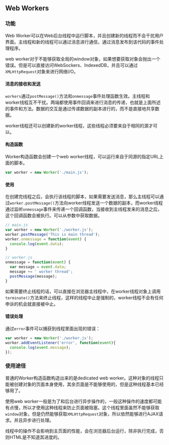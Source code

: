 ## Web Workers

### 功能

Web Worker可以在Web后台线程中运行脚本，并且创建新的线程而不会干扰用户界面。主线程和新的线程可以通过消息进行通信，通过消息发布到该代码的事件处理程序。

web worker对于不能够获取全局的window对象，如果想要获取对象会抛出一个错误。但是可以直接访问WebSockers、IndexedDB，并且可以通过`XMLHttpRequest`对象来进行网络I/O。

#### 消息的接收和发送

`workers`通过`postMessage()`方法和`onmessage`事件处理函数生效。主线程和worker线程互不干扰。两端都使用事件回调来进行消息的传递，也就是上面所述的事件和方法。数据的交互是通过传递数据的副本进行的，而不是直接地共享数据。

worker线程还可以创建新的worker线程，这些线程必须要来自于相同的源才可以。

#### 构造函数

Worker构造函数会创建一个web worker线程，可以运行来自于同源的指定URL上面的脚本。

```javascript
var worker = new Worker('./main.js');
```

#### 使用

在创建完线程之后，会执行该线程的脚本，如果需要发送消息，那么主线程可以通过`worker.postMessage()`方法向worker线程发送一个数据的副本，而worker线程通过监听`onmessage`事件来传递一个回调函数，当接收到主线程发来的消息之后，这个回调函数会被执行。可以从参数中获取数据。

```javascript
// main.js
var worker = new Worker('./worker.js');
worker.postMessage('This is main thread');
worker.onmessage = function(event) {
  console.log(event.data);
}

// worker.js
onmessage = function(event) {
  var message = event.data;
  message += ' worker thread';
  postMessage(message);
}
```

如果需要终止线程的话，可以直接在浏览器主线程中，在worker线程对象上调用`terminate()`方法来终止线程，这样的线程中止是强制的，worker线程不会有任何申诉的机会就直接被中止。

#### 错误处理

通过`error`事件可以捕获到线程里面出现的错误：

```javascript
var worker = new Worker('./worker.js');
worker.addEventListener('error', function(event){
  console.log(event.message);
});
```

### 使用途径

普通的Worker构造函数构造出来的是dedicated web worker。这种对象的线程只能被创建对象的页面本身使用，其余页面是不能够使用的，但是这种线程基本已经够用了。

使用web worker一般是为了和后台进行异步操作的，一般这种操作的速度都可能有点慢，所以才使用这种线程来防止页面被阻塞。这个线程里面虽然不能够获取`window`对象，但是仍然能够获取`XMLHttpRequest`对象，所以依然能够进行AJAX请求。并且异步进行处理。

线程中的操作不会影响到主页面的性能，会在浏览器后台运行，除非执行完成，否则HTML是不知道其进度的。